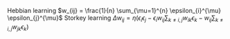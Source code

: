 Hebbian learning
$w_{ij} = \frac{1}{n} \sum_{\mu=1}^{n} \epsilon_{i}^{\mu} \epsilon_{j}^{\mu}$
Storkey learning
$\Delta w_{ij} = \eta (\epsilon_{i} \epsilon_{j} - \epsilon_{i} w_{ij} \sum_{k \neq i,j} w_{ik} \epsilon_{k} - w_{ij} \sum_{k \neq i,j} w_{jk} \epsilon_{k})$
